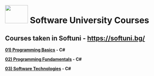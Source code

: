 # <img src="http://softuniada.softuni.bg/wp-content/uploads/2015/01/SoftUni-Logo-Flat_square-blue-300x235.png" height="60" width="75"> Software University Courses
<strong>

## Courses taken in Softuni - https://softuni.bg/
<p>
<a href="https://github.com/i-den/SoftwareUniversity/tree/master/01)%20Programming%20Basics">01) Programming Basics</a> - C#
</p>
<p>
<a href="https://github.com/i-den/SoftwareUniversity/tree/master/02)%20Programming%20Fundamentals">02) Programming Fundamentals</a> - C#
</p>
<p>
<a href="https://github.com/i-den/SoftwareUniversity/tree/master/03)%20Software%20Technologies">03) Software Technologies</a> - C#
</p>

